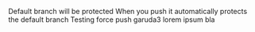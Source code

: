 Default branch will be protected
When you push it automatically protects the default branch
Testing force push
garuda3
lorem
ipsum
bla
